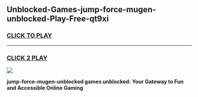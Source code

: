 
## Unblocked-Games-jump-force-mugen-unblocked-Play-Free-qt9xi
<h3>
<a href="https://premium76.site?title=jump-force-mugen-unblocked&ref=12A">CLICK TO PLAY</a></h3>
<hr>

<h3>
<a href="https://premium76.site?title=jump-force-mugen-unblocked&ref=12A">CLICK 2 PLAY</a>
  
</h3>

<a href="https://premium76.site?title=jump-force-mugen-unblocked&ref=12A"><img src="https://clearcache.store/games.png"></a>


**jump-force-mugen-unblocked games unblocked: Your Gateway to Fun and Accessible Online Gaming**
